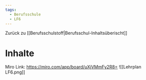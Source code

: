 ```yaml
---
tags:
  - Berufsschule
  - LF6
---
```

Zurück zu [[Berufsschulstoff|Berufsschul-Inhaltsüberischt]]
# Inhalte
Miro Link: https://miro.com/app/board/uXjVMmFy2R8=
![[Lehrplan LF6.png]]

